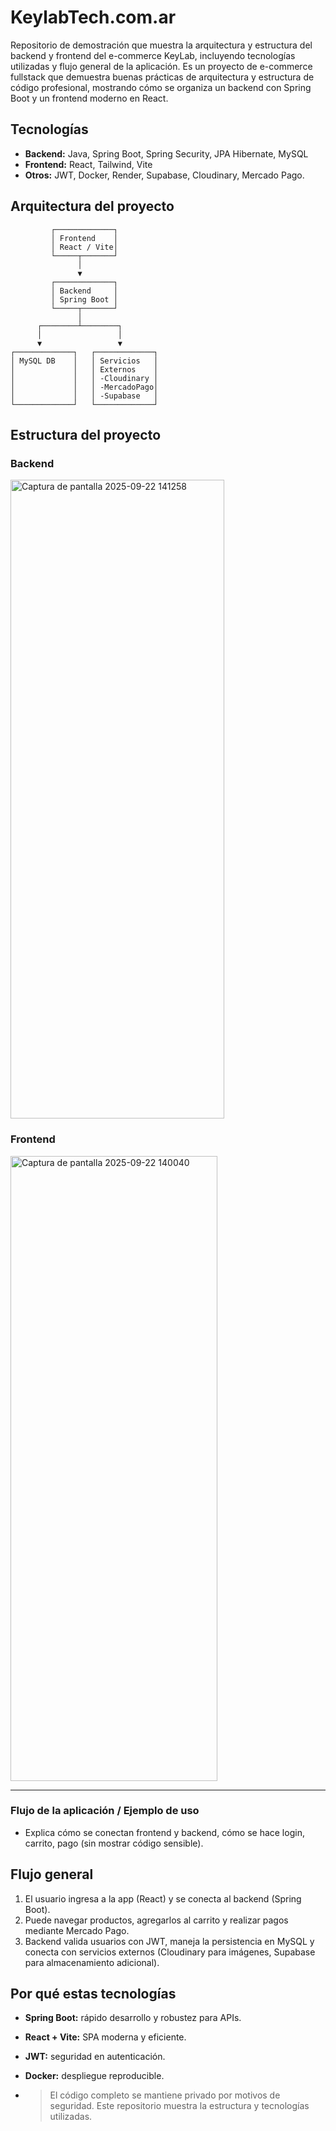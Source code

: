 # KeylabTech.com.ar
Repositorio de demostración que muestra la arquitectura y estructura del backend y frontend del e-commerce KeyLab, incluyendo tecnologías utilizadas y flujo general de la aplicación.
Es un proyecto de e-commerce fullstack que demuestra buenas prácticas de arquitectura y estructura de código profesional, mostrando cómo se organiza un backend con Spring Boot y un frontend moderno en React.

## Tecnologías
- **Backend:** Java, Spring Boot, Spring Security, JPA Hibernate, MySQL
- **Frontend:** React, Tailwind, Vite
- **Otros:** JWT, Docker, Render, Supabase, Cloudinary, Mercado Pago.

## Arquitectura del proyecto

             ┌─────────────┐
             │ Frontend    │
             │ React / Vite│
             └─────┬───────┘
                   │
                   ▼
             ┌─────────────┐
             │ Backend     │
             │ Spring Boot │
             └─────┬───────┘
                   │
          ┌────────┴────────┐
          │                 │
          ▼                 ▼
    ┌─────────────┐   ┌─────────────┐
    │ MySQL DB    │   │ Servicios   │
    │             │   │ Externos    │
    │             │   │ -Cloudinary │
    │             │   │ -MercadoPago│
    │             │   │ -Supabase   │
    └─────────────┘   └─────────────┘
                         
## Estructura del proyecto

### Backend

<img width="342" height="1022" alt="Captura de pantalla 2025-09-22 141258" src="https://github.com/user-attachments/assets/150d38e6-c7f4-41e8-940d-d3a21c58facb" />


### Frontend 

<img width="331" height="1000" alt="Captura de pantalla 2025-09-22 140040" src="https://github.com/user-attachments/assets/a268dd5c-ae82-4ab8-bc82-ed116c153fbb" />

---
  
### **Flujo de la aplicación / Ejemplo de uso**
- Explica cómo se conectan frontend y backend, cómo se hace login, carrito, pago (sin mostrar código sensible).
  
## Flujo general
1. El usuario ingresa a la app (React) y se conecta al backend (Spring Boot).
2. Puede navegar productos, agregarlos al carrito y realizar pagos mediante Mercado Pago.
3. Backend valida usuarios con JWT, maneja la persistencia en MySQL y conecta con servicios externos (Cloudinary para imágenes, Supabase para almacenamiento adicional).

## Por qué estas tecnologías
- **Spring Boot:** rápido desarrollo y robustez para APIs.
- **React + Vite:** SPA moderna y eficiente.
- **JWT:** seguridad en autenticación.
- **Docker:** despliegue reproducible.

- > El código completo se mantiene privado por motivos de seguridad. Este repositorio muestra la estructura y tecnologías utilizadas.
